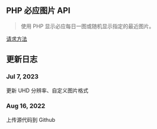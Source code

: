## PHP 必应图片 API

> 使用 PHP 显示必应每日一图或随机显示指定的最近图片。

[请求方法](use.md)

## 更新日志

### Jul 7, 2023

更新 UHD 分辨率、自定义图片格式

### Aug 16, 2022

上传源代码到 Github
